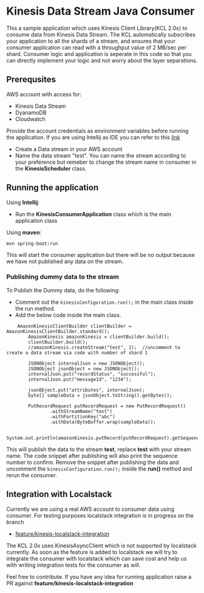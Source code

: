 # Kinesis Data Stream Java Consumer

This a sample application which uses Kinesis Client Library(KCL 2.0x) to consume data from Kinesis Data Stream. 
The KCL automatically subscribes your application to all the shards of a stream, and ensures that your consumer application can read with a throughput value of 2 MB/sec per shard.
Consumer logic and application is seperate in this code so that you can directly implement your logic and not worry about the layer separations.

## Prerequsites

AWS account with access for: 
- Kinesis Data Stream
- DyanamoDB
- Cloudwatch
	
Provide the account credentials as environment variables before running the application.
If you are using Intellij as IDE you can refer to this [link](https://docs.aws.amazon.com/toolkit-for-jetbrains/latest/userguide/setup-credentials.html)

- Create a Data stream in your AWS account
- Name the data stream "test". You can name the stream according to your preference but remeber to change the stream name in consumer in the **KinesisScheduler** class.

## Running the application

Using **Intellij**:

- Run the **KinesisConsumerApplication** class which is the main application class
 
Using **maven**:

```
mvn spring-boot:run
```
 
 This will start the consumer application but there will be no output because we have not published any data on the stream.
 
### Publishing dummy data to the stream 

To Publish the Dummy data, do the following:

- Comment out the ```kinesisConfiguration.run();``` in the main class inside the run method.
- Add the below code inside the main class. 
	
```
	AmazonKinesisClientBuilder clientBuilder = AmazonKinesisClientBuilder.standard();
		AmazonKinesis amazonKinesis = clientBuilder.build();
		clientBuilder.build();
		//amazonKinesis.createStream("test", 1);  //uncomment to create a data stream via code with number of shard 1

		JSONObject internalJson = new JSONObject();
		JSONObject jsonObject = new JSONObject();
		internalJson.put("recordStatus", "successful");
		internalJson.put("messageId", "1234");

		jsonObject.put("attributes", internalJson);
		byte[] sampleData = jsonObject.toString().getBytes();

		PutRecordRequest putRecordRequest = new PutRecordRequest()
				.withStreamName("test")
				.withPartitionKey("abc")
				.withData(ByteBuffer.wrap(sampleData));

		System.out.println(amazonKinesis.putRecord(putRecordRequest).getSequenceNumber());
```

This will publish the data to the stream **test**, replace **test** with your stream name.
The code snippet after publishing will also print the sequence number to confirm.
Remove the snippet after publishing the data and uncomment the ```kinesisConfiguration.run();``` inside the **run()** method and rerun the consumer.


## Integration with Localstack

Currently we are using a real AWS account to consumer data using consumer. For testing purposes localstack integration is in progress on the branch 
- [feature/kinesis-localstack-integration](https://github.com/upanshu21/aws-kinesis-stream-java-consumer/tree/feature/kinesis-localstack-integration)

The KCL 2.0x uses KinesisAsyncClient which is not supported by localstack currently. As soon as the feature is added to localstack we will try to integrate the consumer with localstack which can save cost and help us with writing integration tests for the consumer as will.

Feel free to contribute. If you have any idea for running application raise a PR against **feature/kinesis-localstack-integration**

